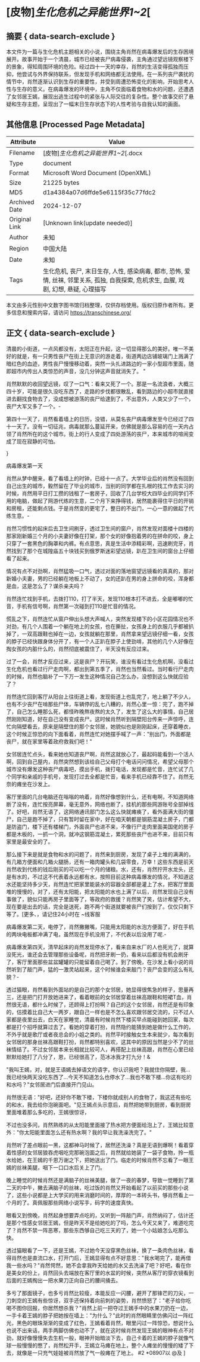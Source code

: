 # [皮物]_生化危机之异能世界1~2_[



## 摘要  { data-search-exclude }

<!-- tcd_abstract -->
本文件为一篇与生化危机主题相关的小说，围绕主角肖然在病毒爆发后的生存困境展开。故事开始于一个清晨，城市已经被丧尸病毒侵袭，主角通过望远镜观察楼下的景象，得知周围环境的危险。经过四十一天的幸存，肖然的生活变得孤独而压抑，他尝试与外界保持联系，但发现手机和网络都无法使用。在一系列丧尸袭扰的情节中，肖然逐渐认识到生存的重要性，并受到周遭恐怖变化的影响，开始思考人性与生存的意义。在病毒爆发的环境中，主角不仅面临着食物和水的问题，还遭遇了女邻居王嫣，展现出逃生过程中的紧张与人际交往的复杂性。整个故事交织了悬疑和生存主题，呈现出了一幅末日生存状态下的人性考验与自我认知的画面。

<!-- tcd_abstract_end -->

## 其他信息 [Processed Page Metadata]

| Attribute       | Value                                  |
|-----------------|----------------------------------------|
| Filename        | [皮物]_生化危机之异能世界1~2_[.docx                             |
| Type            | document                                 |
| Format          | Microsoft Word Document (OpenXML)                               |
| Size            | 21225 bytes                           |
| MD5             | d1a4384a07d6ffde5e6115f35c77fdc2                                  |
| Archived Date   | 2024-12-07                             |
| Original Link   | [Unknown link(update needed)]                         |
| Author          | 未知                               |
| Region          | 中国大陆                               |
| Date            | 未知                                 |
| Tags            | 生化危机, 丧尸, 末日生存, 人性, 感染病毒, 都市, 恐怖, 爱情, 丝袜, 邻里关系, 孤独, 自我探索, 危机求生, 血腥, 戏剧, 幻想, 悬疑, 心理描写                                 |

本文由多元性别中文数字图书馆归档整理，仅供存档使用。版权归原作者所有。更多信息和搜索内容，请访问 <https://transchinese.org/>


## 正文 { data-search-exclude }

<!-- tcd_main_text -->
清晨的小街道，一点风都没有，太阳正在升起，这一切显得那么的美好。唯一不美好的就是，有一只男性丧尸在街上无意识的游走着，街道两边店铺玻璃门上溅满了暗红色的血迹，男性丧尸慢慢移动着，突然一头扎进路边的一家小型超市里面，随即超市内传出人类惊恐的声音，没几分钟这声音就消失了。 "

肖然默默的收回望远镜，叹了一口气：看来又死了一个。那是一名流浪者，大概三四十岁，可能是很久没吃东西了，走路的步伐都很散乱，看到路边的小超市就直接进去翻找食物去了，没成想被游荡的丧尸给逮到了，不出意外，人类又少了一个，丧尸大军又多了一个。-

第四十一天了，肖然看着墙上的日历，没错，从莫名丧尸病毒爆发至今已经过了四十一天了。没有一切征兆，病毒就那么蔓延开来，仿佛就是那么容易的在一天内占领了肖然所在的这个城市。街上的行人变成了四处游荡的丧尸，本来城市的喧闹变成了现在寂静的可怕。

} 

病毒爆发第一天

肖然从梦中醒来，看了看墙上的时钟，已经十一点了。大学毕业后的肖然没有回到自己出生的城市，毅然留在了毕业的城市，当别的同学都在扎根的找工作去实习的时候，肖然用平日打工攒的钱租了一套房子，回收了几台学校大四毕业的同学们不用的电脑，做起了网游代练的生意，二个月下来挣得钱，居然能裹得住平日的开销和房租，还能剩点钱。于是肖然变的更宅了，整日的不出门，一心一意的做起了代练生意。-

肖然习惯性的起床后去卫生间刷牙，透过卫生间的窗户，肖然发现对面楼十四楼的那家刚新婚三个月的小夫妻好像在打架，那个女的好像抱着男的在拼命的咬，身上只穿了一套黑色的胸罩和内裤。有点意思，真是生活中添精彩啊，迅速刷完牙，肖然找到了那个在城隍庙五十块钱买到俄罗斯迷彩望远镜，趴在卫生间的窗台上仔细看了起来。

情况有点不对劲啊，肖然猛吸一口气，透过对面的落地窗望远镜看的真真的，那对新婚小夫妻，男的已经躺在地板上不动了，女的还趴在男的身上拼命的咬，浑身都是血，这是怎么了？谋杀亲夫吗？

肖然连忙找到手机，去拨打110，打了半天，发现110根本打不进去，全是嘟嘟的忙音，手机有信号啊，肖然第一次碰到打110是忙音的情况。

慌乱之下，肖然连忙从窗户伸出头想大声喊人，突然发现楼下的小区花园情况也不对劲，有几个人围着一个躺在地上的女孩，也在撕扯，女孩身上的衣服几乎都被扒掉了，一双高跟鞋也掉在一边，女孩就躺在那里，肖然拿来望远镜仔细一看，女孩的脖子已经快跟身体分开了，有一个人正趴在脖子上使劲啃，其他的几个人好像在掏女孩的内脏什么的，肖然彻底被震住了，半天没有反应过来。

过了一会，肖然才反应过来，这是丧尸？开玩笑，谁没有看过生化危机啊，没看过生化危机也看过行尸走肉啊，都出到第五季了，肖然也当然看过。当时看行尸走肉的时候，肖然也脑补了一下万一发生这种情况自己怎么办，没想到这么快就应验了？

肖然连忙回到客厅从阳台上往街道上看，发现街道上也乱完了，地上躺了不少人，也有不少丧尸在啃那些尸体，车辆停的乱七八糟的，肖然心里一惊：完了，跑不掉了，自己怎么睡那么死，都怪昨晚熬夜熬的太久了，发生了这么大的事情，自己居然刚刚知道，好在自己没有变成丧尸。这时候肖然听到隔壁阳台传来一声惊呼，连忙向隔壁看去，原来是隔壁住的那个女邻居，她貌似也是刚刚起床，还穿着睡衣，这个时候正惊恐的向下面看着，肖然连忙对她摆手喊了一声："别出门，外面都是丧尸，就在家里等着政府救我们吧！"

女邻居连忙点头，看来她也知道丧尸啊，肖然这就放心了，最起码能看到一个活人啊，回到自己屋内，肖然突然想到该给自己父母打个电话问问情况，希望父母那个城市没有爆发这种丧尸病毒吧，摸出手机，拨打电话，发现都是忙音，连忙试了几个同学和亲戚的手机号，发现打过去全都是忙音，看来手机已经靠不住了。肖然无奈的瘫坐在沙发上。

客厅里面的几台电脑还在嗡嗡的响着，肖然好像想到什么，还有电啊，不知道网络断了没有，连忙按亮屏幕，毫无意外，网络也断了，挂机的那些网游账号全部掉线了。好吧，肖然无语了，这网络通讯部门怎么这么快就瘫痪了，看外面满大街的僵尸，自己是跑不掉了，只有暂时留在家中，好在咱天朝都是钢筋混凝土房子，门都是防盗门，楼下还有楼梯门，外面丧尸也进不来，不像行尸走肉里面美国佬的房子都是木板的，一抓一个洞，就冲这钢筋混凝土，累死那些丧尸也进不来，目前只有家里是最安全的了。

那么接下来是就是食物和水的问题了，肖然来到厨房，发现了桌子上堆的满满的，有几箱方便面和几箱火腿肠，还有一箱肉罐头和几袋零食，万幸！这些东西是前天肖然收到代练的钱后刚买的可以吃一个月的储粮。水，还有，肖然拧开水龙头，还是有水的，不过这不代表着永远都有水，按照目前这种病毒爆发的情况，不知道这水还能坚持多少天，肖然连忙把家里能装水的容器全部都是灌上了水，把客厅里面堆的慢慢的，对了，还有太阳能，把太阳能的水也上满了以后，肖然发现自己没有事做了，貌似只能再房子里面等了，等政府的救援？肖然笑了笑，估计希望不大，现在要是出去的话，完全是送死，跑不两个街道就要被丧尸们按到了。仅仅只剩下等了。[更多、，请记住24小时在 ~线客服

病毒爆发第二天，电停了，肖然撇撇嘴，只能用太阳能的水泡方便面了，好在手机的两块电板都冲满了电，虽然现在手机没用了，不代表以后没用了呢.-

病毒爆发第四天，清早起床的肖然发现停水了，看来自来水厂的人也死光了，就算没死光，谁还会去管理那些设备呢，肖然把牙刷一扔，看来以后都没有机会刷牙了，客厅里面那些盆盆罐罐的只能留着自己喝了。到了傍晚，在沙发上看小说的肖然听到了敲门声，猛的一激灵站起来，这个时候谁会来敲门？丧尸会变的这么有礼貌？-

透过猫眼，肖然看到外面站的是自己的那个女邻居，她显得很焦急的样子，思量再三，还是把门打开放她进来了，看着眼前的女邻居穿着丝袜高跟鞋和短裙T血，肖然很无语，都什么时候了，还顾得上打扮啊？自己的这个女邻居，肖然还是有印象的，估摸着比自己大一两岁，跟自己一样也是不怎么喜欢跟邻居交流的，只不过人家都是夜里出去，白天在家睡觉，清晨有时候肖然下楼买早点能碰到她回家，每次都是打个招呼就算过去了。看她的穿着打扮，肖然隐约能猜到她是做什么工作的，不外乎就是歌厅或者夜总会的小姐之类的。肖然平时接触女生本来就少，每次看到女邻居的那身丝袜高跟鞋打扮，肖然都特别喜欢，这其中的原因当然是少不了的丝袜情结了。不过女邻居本来长相就比较可人，再搭配上丝袜高跟，肖然在心里已经默默给她打了八分了，恩，已经很高了，范冰冰我才打九分！&

"我叫王嫣，对，就是王语嫣去掉语文的语字，你认识我吧？我就住你隔壁，我...我已经快两天没吃东西了...今天不知道怎么也停水了...我也不敢下楼...你这有吃的和水吗？"女邻居进门后直接开门见山。

肖然很无语："好吧，还好你不敢下楼，下楼你就成别人的食物了，我这还有些吃的和水，我去给你泡碗面吧。"见王嫣点头示意后，肖然把她带到厨房，看到厨房里面堆着那么多吃的，王嫣很惊讶，

不过也没多问，肖然熟练的从太阳能里面接了热水把方便面给泡上了，王嫣比较意外："你太阳能里面怎么还有热水啊？我的早让我洗澡洗完了。"

肖然听了差点眼前一黑，这都神马时候了，居然还洗澡？真是无语到爆啊！看着穿着性感的女邻居狼吞虎咽吃完那碗泡面之后，肖然就给她装了一袋子食物，拎一瓶水给她，在王嫣的千恩万谢之下，把她送出了门。临走的时候肖然不忘看了一眼王嫣的丝袜美腿，咽下一口口水后关上了门。

晚上睡觉的时候肖然还是满脑子的丝袜美腿，做了一夜的春梦，导致一觉睡到了第二天的中午，撇去满脑子的丝袜，吃过饭的肖然又开始看起了以前买的那些小说了，这些小说都是上大学买的用来消磨时间的，厚厚的一本砖头书，够肖然看上一个月的了。真佩服那些网络小说写手，码字的速度真快。

眼看又到傍晚，肖然起身想要弄点吃的，又听到一阵敲门声，肖然纳闷了，估计还是那个性感女邻居王嫣，但是昨天不是给她吃的了吗，怎么今天又来了，难道吃完了？肖然不禁一阵恶寒，那些东西够自己吃三天的了，她一个小姑娘怎么吃那么快。

透过猫眼看了一下，还是王嫣，不过她今天没穿黑色丝袜，换了一条肉色丝袜，看得肖然也是直流口水，打开门后，王嫣显得有点不好意思："我水喝完了，能再借我一些水吗？"肖然愕然，她不会拿我昨天给她的水又去洗澡了吧？好吧，看在你是美女的份上，肖然回头去端放在客厅里的水盆的时候，突然从客厅的穿衣镜看到后面的王嫣掏出一把水果刀正向自己的腰间捅去。

多亏了那面镜子，也多亏肖然比较瘦，本能反应一闪腰，避开了那锋芒的刀尖，一刀刺空的王嫣有些惊讶，双手还保持着向前刺的姿势，肖然愤怒了："老子给你吃喝不图你回报，你居然想杀我？"肖然上前一把夺过王嫣手中的水果刀扔在一边，一手卡着王嫣的脖子把她按在墙上："为什么？"此时的肖然眼睛里仿佛闪过一阵红光，黑色的眼珠渐渐的变成了红色，王嫣看着肖然，眼里闪过一阵惊恐，想说什么也说不出来话，两手两脚仿佛也动不了，就在这时候肖然发现王嫣的眼神有点不对劲，就好像慢慢失去生机一般，眼神开始暗淡下去，自己卡着的王嫣的脖子就像气球一般慢慢的憋了，肖然松开手，王嫣立马瘫在地上，整个人瘫坐的慢慢的矮了下去，就像是一只充气娃娃被肖然放了气一般瘫在了地上。 #2 *08907以 @及 ]
<!-- tcd_main_text_end -->

